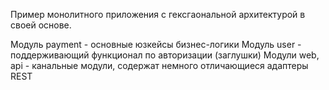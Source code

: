 Пример монолитного приложения с гексгаональной архитектурой в своей основе.

Модуль payment - основные юзкейсы бизнес-логики
Модуль user - поддерживающий функционал по авторизации (заглушки)
Модули web, api - канальные модули, содержат немного отличающиеся адаптеры REST